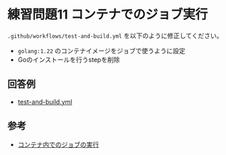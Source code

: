 # 練習問題11 コンテナでのジョブ実行

`.github/workflows/test-and-build.yml` を以下のように修正してください。

- `golang:1.22` のコンテナイメージをジョブで使うように設定
- Goのインストールを行うstepを削除

## 回答例
- [test-and-build.yml](./test-and-build.yml)

## 参考

- [コンテナ内でのジョブの実行](https://docs.github.com/ja/actions/using-jobs/running-jobs-in-a-container)

